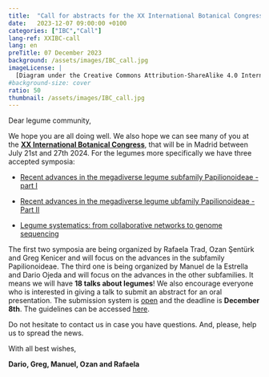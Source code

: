 ```yaml
---
title:  "Call for abstracts for the XX International Botanical Congress"
date:   2023-12-07 09:00:00 +0100
categories: ["IBC","Call"]
lang-ref: XXIBC-call
lang: en
preTitle: 07 December 2023
background: /assets/images/IBC_call.jpg
imageLicense: |
  [Diagram under the Creative Commons Attribution-ShareAlike 4.0 International license (CC BY-SA 4.0)].(https://www.c82.net/twining/plants/?id=49)
#background-size: cover
ratio: 50
thumbnail: /assets/images/IBC_call.jpg
---
```


Dear legume community,
 
We hope you are all doing well. We also hope we can see many of you at the [**XX International Botanical Congress**](https://ibcmadrid2024.com/), that will be in Madrid between July 21st and 27th 2024. For the legumes more specifically we have three accepted symposia:

- [Recent advances in the megadiverse legume subfamily Papilionoideae - part I](https://ibcmadrid2024.com/index.php?seccion=scientificArea&subSeccion=detailSymposiums&idCom=MTYx)
  
- [Recent advances in the megadiverse legume ubfamily Papilionoideae - Part II](https://ibcmadrid2024.com/index.php?seccion=scientificArea&subSeccion=detailSymposiums&idCom=MjEx)
  
- [Legume systematics: from collaborative networks to genome sequencing](https://ibcmadrid2024.com/index.php?seccion=scientificArea&subSeccion=detailSymposiums&idCom=NDY=)

 
The first two symposia are being organized by Rafaela Trad, Ozan Şentürk and Greg Kenicer and will focus on the advances in the subfamily Papilionoideae. The third one is being organized by Manuel de la Estrella and Dario Ojeda and will focus on the advances in the other subfamilies. It means we will have **18 talks about legumes**! We also encourage everyone who is interested in giving a talk to submit an abstract for an oral presentation. The submission system is [open](https://ibcmadrid2024.com/index.php?seccion=scientificArea&subSeccion=abstractSubmission1) and the deadline is **December 8th**. The guidelines can be accessed [here](https://ibcmadrid2024.com/index.php?seccion=scientificArea&subSeccion=abstractGuidelines).
 
Do not hesitate to contact us in case you have questions. And, please, help us to spread the news.
 
With all best wishes,

**Dario, Greg, Manuel, Ozan and Rafaela**
